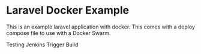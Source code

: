 # Laravel Docker Example

This is an example laravel application with docker.  This comes with a
deploy compose file to use with a Docker Swarm.

Testing Jenkins Trigger Build
